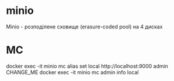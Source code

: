 # minio
Minio - розподілене сховище (erasure-coded pool) на 4 дисках






# MC
docker exec -it minio mc alias set local http://localhost:9000 admin CHANGE_ME
docker exec -it minio mc admin info local
